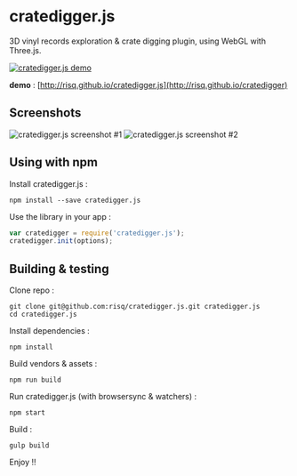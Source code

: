 cratedigger.js
===========

3D vinyl records exploration & crate digging plugin, using WebGL with Three.js.

[![cratedigger.js demo](https://github.com/risq/cratedigger/blob/master/src/images/demo.gif?raw=true)](http://risq.github.io/cratedigger.js)

**demo** : [http://risq.github.io/cratedigger.js](http://risq.github.io/cratedigger)


Screenshots
-----------

![cratedigger.js screenshot #1](https://github.com/risq/cratedigger/blob/master/src/images/screenshot1.png?raw=true)
![cratedigger.js screenshot #2](https://github.com/risq/cratedigger/blob/master/src/images/screenshot2.png?raw=true)


Using with npm
-----------

Install cratedigger.js :

    npm install --save cratedigger.js

Use the library in your app :

`````javascript
var cratedigger = require('cratedigger.js');
cratedigger.init(options);
`````


Building & testing
-----------

Clone repo :

    git clone git@github.com:risq/cratedigger.js.git cratedigger.js
    cd cratedigger.js

Install dependencies :
    
    npm install
    
Build vendors & assets :

    npm run build
    
Run cratedigger.js (with browsersync & watchers) :
    
    npm start
    
Build  :

    gulp build
    
Enjoy !!
